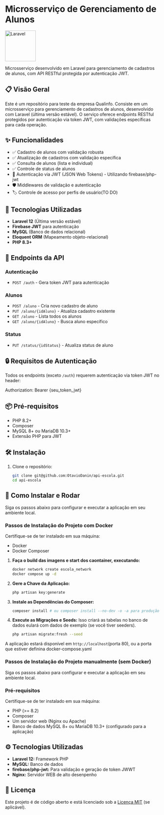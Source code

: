 # Microsserviço de Gerenciamento de Alunos

<img src="https://laravel.com/img/logomark.min.svg" width="100" alt="Laravel">

Microsserviço desenvolvido em Laravel para gerenciamento de cadastros de alunos, com API RESTful protegida por autenticação JWT.

## 📋 Visão Geral

Este é um repositório para teste da empresa Qualinfo. Consiste em um microsserviço para gerenciamento de cadastros de alunos, desenvolvido com Laravel (última versão estável). O serviço oferece endpoints RESTful protegidos por autenticação via token JWT, com validações específicas para cada operação.

## ✨ Funcionalidades

- ✅ Cadastro de alunos com validação robusta
- ✅ Atualização de cadastros com validação específica
- ✅ Consulta de alunos (lista e individual)
- ✅ Controle de status de alunos
- 🔐 Autenticação via JWT (JSON Web Tokens) - Utilizando firebase/php-jwt  
- 🛡️ Middlewares de validação e autenticação
- 🏷️ Controle de acesso por perfis de usuário(TO DO)

## 🔧 Tecnologias Utilizadas

- **Laravel 12** (Última versão estável)
- **Firebase JWT** para autenticação
- **MySQL** (Banco de dados relacional)
- **Eloquent ORM** (Mapeamento objeto-relacional)
- **PHP 8.3+**

## 🚀 Endpoints da API

### Autenticação
- `POST /auth` - Gera token JWT para autenticação

### Alunos
- `POST /aluno` - Cria novo cadastro de aluno
- `PUT /aluno/{idAluno}` - Atualiza cadastro existente
- `GET /aluno` - Lista todos os alunos
- `GET /aluno/{idAluno}` - Busca aluno específico

### Status
- `PUT /status/{idStatus}` - Atualiza status de aluno

## 🔒 Requisitos de Autenticação

Todos os endpoints (exceto `/auth`) requerem autenticação via token JWT no header:

Authorization: Bearer {seu_token_jwt}

## 📦 Pré-requisitos

- PHP 8.2+
- Composer
- MySQL 8+ ou MariaDB 10.3+
- Extensão PHP para JWT

## 🛠️ Instalação

1. Clone o repositório:
   ```bash
   git clone git@github.com:OtavioDanin/api-escola.git
   cd api-escola

## 🚀 Como Instalar e Rodar

Siga os passos abaixo para configurar e executar a aplicação em seu ambiente local.

### Passos de Instalação do Projeto com Docker

Certifique-se de ter instalado em sua máquina:

* Docker
* Docker Composer

1.  **Faça o build das imagens e start dos caontainer, executando:**
    ```bash
    docker network create escola_network
    docker compose up -d
    ```
3.  **Gere a Chave da Aplicação:**
    ```bash
    php artisan key:generate

2.  **Instale as Dependências do Composer:**
    ```bash
    composer install # ou composer install --no-dev -o -a para produção
    ```
3.  **Execute as Migrações e Seeds:**
    Isso criará as tabelas no banco de dados eulará com dados de exemplo (se você tiver seeders).
    ```bash
    php artisan migrate:fresh --seed
    ```
A aplicação estará disponível em `http://localhost`(porta 80), ou a porta que estiver definina docker-compose.yaml

### Passos de Instalação do Projeto manualmente (sem Docker)

Siga os passos abaixo para configurar e executar a aplicação em seu ambiente local.

### Pré-requisitos

Certifique-se de ter instalado em sua máquina:

* PHP (>= 8.2)
* Composer
* Um servidor web (Nginx ou Apache)
* Banco de dados MySQL 8+ ou MariaDB 10.3+ (configurado para a aplicação)

## ⚙️ Tecnologias Utilizadas

* **Laravel 12:** Framework PHP
* **MySQL:** Banco de dados
* **firebase/php-jwt:** Para validação e geração de token JWWT
* **Nginx:** Servidor WEB de alto desenpenho

## 📄 Licença

Este projeto é de código aberto e está licenciado sob a [Licença MIT](https://opensource.org/licenses/MIT) (se aplicável).
